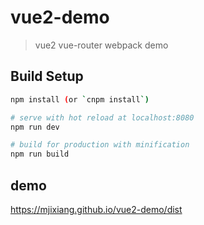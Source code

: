 # vue2-demo

> vue2 vue-router webpack demo

## Build Setup

``` bash
npm install (or `cnpm install`)

# serve with hot reload at localhost:8080
npm run dev

# build for production with minification
npm run build
```

## demo
https://mjixiang.github.io/vue2-demo/dist